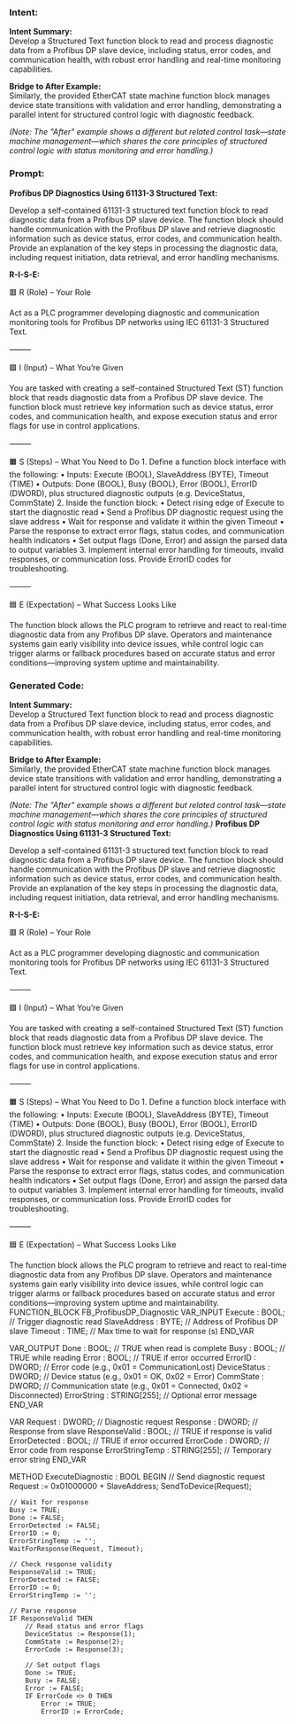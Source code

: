 ### Intent:
**Intent Summary:**  
Develop a Structured Text function block to read and process diagnostic data from a Profibus DP slave device, including status, error codes, and communication health, with robust error handling and real-time monitoring capabilities.  

**Bridge to After Example:**  
Similarly, the provided EtherCAT state machine function block manages device state transitions with validation and error handling, demonstrating a parallel intent for structured control logic with diagnostic feedback.  

*(Note: The "After" example shows a different but related control task—state machine management—which shares the core principles of structured control logic with status monitoring and error handling.)*

### Prompt:
**Profibus DP Diagnostics Using 61131-3 Structured Text:**

Develop a self-contained 61131-3 structured text function block to read diagnostic data from a Profibus DP slave device. The function block should handle communication with the Profibus DP slave and retrieve diagnostic information such as device status, error codes, and communication health. Provide an explanation of the key steps in processing the diagnostic data, including request initiation, data retrieval, and error handling mechanisms.

**R-I-S-E:**

🟥 R (Role) – Your Role

Act as a PLC programmer developing diagnostic and communication monitoring tools for Profibus DP networks using IEC 61131-3 Structured Text.

⸻

🟩 I (Input) – What You’re Given

You are tasked with creating a self-contained Structured Text (ST) function block that reads diagnostic data from a Profibus DP slave device. The function block must retrieve key information such as device status, error codes, and communication health, and expose execution status and error flags for use in control applications.

⸻

🟧 S (Steps) – What You Need to Do
	1.	Define a function block interface with the following:
	•	Inputs: Execute (BOOL), SlaveAddress (BYTE), Timeout (TIME)
	•	Outputs: Done (BOOL), Busy (BOOL), Error (BOOL), ErrorID (DWORD), plus structured diagnostic outputs (e.g. DeviceStatus, CommState)
	2.	Inside the function block:
	•	Detect rising edge of Execute to start the diagnostic read
	•	Send a Profibus DP diagnostic request using the slave address
	•	Wait for response and validate it within the given Timeout
	•	Parse the response to extract error flags, status codes, and communication health indicators
	•	Set output flags (Done, Error) and assign the parsed data to output variables
	3.	Implement internal error handling for timeouts, invalid responses, or communication loss. Provide ErrorID codes for troubleshooting.

⸻

🟦 E (Expectation) – What Success Looks Like

The function block allows the PLC program to retrieve and react to real-time diagnostic data from any Profibus DP slave. Operators and maintenance systems gain early visibility into device issues, while control logic can trigger alarms or fallback procedures based on accurate status and error conditions—improving system uptime and maintainability.

### Generated Code:
**Intent Summary:**  
Develop a Structured Text function block to read and process diagnostic data from a Profibus DP slave device, including status, error codes, and communication health, with robust error handling and real-time monitoring capabilities.  

**Bridge to After Example:**  
Similarly, the provided EtherCAT state machine function block manages device state transitions with validation and error handling, demonstrating a parallel intent for structured control logic with diagnostic feedback.  

*(Note: The "After" example shows a different but related control task—state machine management—which shares the core principles of structured control logic with status monitoring and error handling.)*
**Profibus DP Diagnostics Using 61131-3 Structured Text:**

Develop a self-contained 61131-3 structured text function block to read diagnostic data from a Profibus DP slave device. The function block should handle communication with the Profibus DP slave and retrieve diagnostic information such as device status, error codes, and communication health. Provide an explanation of the key steps in processing the diagnostic data, including request initiation, data retrieval, and error handling mechanisms.

**R-I-S-E:**

🟥 R (Role) – Your Role

Act as a PLC programmer developing diagnostic and communication monitoring tools for Profibus DP networks using IEC 61131-3 Structured Text.

⸻

🟩 I (Input) – What You’re Given

You are tasked with creating a self-contained Structured Text (ST) function block that reads diagnostic data from a Profibus DP slave device. The function block must retrieve key information such as device status, error codes, and communication health, and expose execution status and error flags for use in control applications.

⸻

🟧 S (Steps) – What You Need to Do
	1.	Define a function block interface with the following:
	•	Inputs: Execute (BOOL), SlaveAddress (BYTE), Timeout (TIME)
	•	Outputs: Done (BOOL), Busy (BOOL), Error (BOOL), ErrorID (DWORD), plus structured diagnostic outputs (e.g. DeviceStatus, CommState)
	2.	Inside the function block:
	•	Detect rising edge of Execute to start the diagnostic read
	•	Send a Profibus DP diagnostic request using the slave address
	•	Wait for response and validate it within the given Timeout
	•	Parse the response to extract error flags, status codes, and communication health indicators
	•	Set output flags (Done, Error) and assign the parsed data to output variables
	3.	Implement internal error handling for timeouts, invalid responses, or communication loss. Provide ErrorID codes for troubleshooting.

⸻

🟦 E (Expectation) – What Success Looks Like

The function block allows the PLC program to retrieve and react to real-time diagnostic data from any Profibus DP slave. Operators and maintenance systems gain early visibility into device issues, while control logic can trigger alarms or fallback procedures based on accurate status and error conditions—improving system uptime and maintainability.
FUNCTION_BLOCK FB_ProfibusDP_Diagnostic
VAR_INPUT
    Execute : BOOL; // Trigger diagnostic read
    SlaveAddress : BYTE; // Address of Profibus DP slave
    Timeout : TIME; // Max time to wait for response (s)
END_VAR

VAR_OUTPUT
    Done : BOOL; // TRUE when read is complete
    Busy : BOOL; // TRUE while reading
    Error : BOOL; // TRUE if error occurred
    ErrorID : DWORD; // Error code (e.g., 0x01 = CommunicationLost)
    DeviceStatus : DWORD; // Device status (e.g., 0x01 = OK, 0x02 = Error)
    CommState : DWORD; // Communication state (e.g., 0x01 = Connected, 0x02 = Disconnected)
    ErrorString : STRING[255]; // Optional error message
END_VAR

VAR
    Request : DWORD; // Diagnostic request
    Response : DWORD; // Response from slave
    ResponseValid : BOOL; // TRUE if response is valid
    ErrorDetected : BOOL; // TRUE if error occurred
    ErrorCode : DWORD; // Error code from response
    ErrorStringTemp : STRING[255]; // Temporary error string
END_VAR

METHOD ExecuteDiagnostic : BOOL
BEGIN
    // Send diagnostic request
    Request := 0x01000000 + SlaveAddress;
    SendToDevice(Request);

    // Wait for response
    Busy := TRUE;
    Done := FALSE;
    ErrorDetected := FALSE;
    ErrorID := 0;
    ErrorStringTemp := '';
    WaitForResponse(Request, Timeout);

    // Check response validity
    ResponseValid := TRUE;
    ErrorDetected := FALSE;
    ErrorID := 0;
    ErrorStringTemp := '';

    // Parse response
    IF ResponseValid THEN
        // Read status and error flags
        DeviceStatus := Response(1);
        CommState := Response(2);
        ErrorCode := Response(3);

        // Set output flags
        Done := TRUE;
        Busy := FALSE;
        Error := FALSE;
        IF ErrorCode <> 0 THEN
            Error := TRUE;
            ErrorID := ErrorCode;
